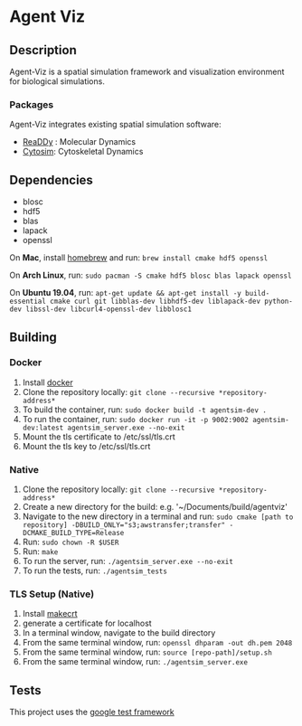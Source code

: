 # Agent Viz

## Description
Agent-Viz is a spatial simulation framework and visualization environment for biological simulations.

### Packages
Agent-Viz integrates existing spatial simulation software:

* [ReaDDy](https://readdy.github.io/) : Molecular Dynamics
* [Cytosim](https://gitlab.com/f.nedelec/cytosim): Cytoskeletal Dynamics

## Dependencies
* blosc
* hdf5
* blas
* lapack
* openssl

On **Mac**, install [homebrew](https://brew.sh/) and run:
`brew install cmake hdf5 openssl`

On **Arch Linux**, run:
`sudo pacman -S cmake hdf5 blosc blas lapack openssl`

On **Ubuntu 19.04**, run:
`apt-get update && apt-get install -y
build-essential cmake curl git libblas-dev libhdf5-dev liblapack-dev
python-dev libssl-dev libcurl4-openssl-dev libblosc1`

## Building
### Docker
1. Install [docker](https://docs.docker.com/v17.09/engine/installation/)
2. Clone the repository locally: `git clone --recursive *repository-address*`
3. To build the container, run: `sudo docker build -t agentsim-dev .`
4. To run the container, run: `sudo docker run -it -p 9002:9002 agentsim-dev:latest agentsim_server.exe --no-exit`
5. Mount the tls certificate to /etc/ssl/tls.crt
6. Mount the tls key to /etc/ssl/tls.crt

### Native
1. Clone the repository locally: `git clone --recursive *repository-address*`
2. Create a new directory for the build: e.g. '~/Documents/build/agentviz'
3. Navigate to the new directory in a terminal and run:
	`sudo cmake [path to repository] -DBUILD_ONLY="s3;awstransfer;transfer" -DCMAKE_BUILD_TYPE=Release`
4. Run: `sudo chown -R $USER`
5. Run: `make`
6. To run the server, run: `./agentsim_server.exe --no-exit`
7. To run the tests, run: `./agentsim_tests`

### TLS Setup (Native)
1. Install [makecrt](https://github.com/FiloSottile/mkcert)
2. generate a certificate for localhost
3. In a terminal window, navigate to the build directory
3. From the same terminal window, run: `openssl dhparam -out dh.pem 2048`
3. From the same terminal window, run: `source [repo-path]/setup.sh`
4. From the same terminal window, run: `./agentsim_server.exe`

## Tests
This project uses the [google test framework](https://github.com/google/googletest)
